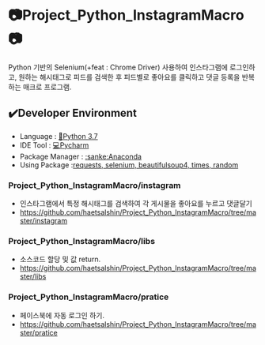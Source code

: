 # :camera:Project_Python_InstagramMacro:camera:

Python 기반의 Selenium(+feat : Chrome Driver) 사용하여 인스타그램에 로그인하고, 원하는 해시태그로 피드를 검색한 후 피드별로 좋아요를 클릭하고 댓글 등록을 반복하는 매크로 프로그램.

## :heavy_check_mark:Developer Environment
  
  - Language : [:crocodile:Python 3.7](#getting-started)
  - IDE Tool : [:computer:Pycharm](#running-the-tests)
  - Package Manager : [:sanke:Anaconda](#deployment)
  - Using Package :[requests, selenium, beautifulsoup4, times, random](#built-with)    
  
### Project_Python_InstagramMacro/instagram 
  - 인스타그램에서 특정 해시태그를 검색하여 각 게시물을 좋아요를 누르고 댓글달기
  - https://github.com/haetsalshin/Project_Python_InstagramMacro/tree/master/instagram

### Project_Python_InstagramMacro/libs
  - 소스코드 할당 및 값 return.  
  - https://github.com/haetsalshin/Project_Python_InstagramMacro/tree/master/libs

### Project_Python_InstagramMacro/pratice
  - 페이스북에 자동 로그인 하기.
  - https://github.com/haetsalshin/Project_Python_InstagramMacro/tree/master/pratice
